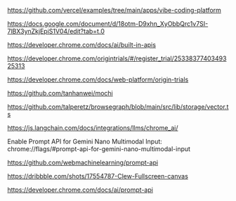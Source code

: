 https://github.com/vercel/examples/tree/main/apps/vibe-coding-platform

https://docs.google.com/document/d/18otm-D9xhn_XyObbQrc1v7SI-7lBX3ynZkjEpiS1V04/edit?tab=t.0

https://developer.chrome.com/docs/ai/built-in-apis

https://developer.chrome.com/origintrials/#/register_trial/2533837740349325313

https://developer.chrome.com/docs/web-platform/origin-trials

https://github.com/tanhanwei/mochi

https://github.com/talperetz/browsegraph/blob/main/src/lib/storage/vector.ts

https://js.langchain.com/docs/integrations/llms/chrome_ai/

Enable Prompt API for Gemini Nano Multimodal Input:
chrome://flags/#prompt-api-for-gemini-nano-multimodal-input

https://github.com/webmachinelearning/prompt-api

https://dribbble.com/shots/17554787-Clew-Fullscreen-canvas

https://developer.chrome.com/docs/ai/prompt-api
